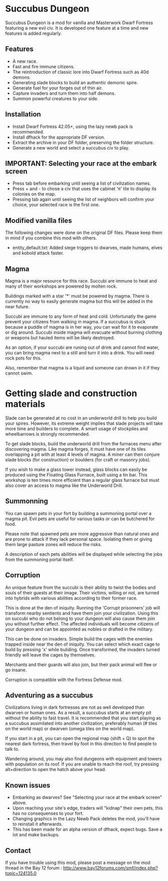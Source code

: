 # Succubus Dungeon #

Succubus Dungeon is a mod for vanilla and Masterwork Dwarf Fortress featuring a new evil civ. It is developed one feature at a time and new features is added regularly.

## Features ##
* A new race.
* Fast and fire immune citizens.
* The reintroduction of classic lore into Dwarf Fortress such as 40d demons.
* Generating slade blocks to build an authentic demonic spire.
* Generate fuel for your forges out of thin air.
* Capture invaders and turn them into half demons.
* Summon powerful creatures to your side.

## Installation ##
* Install Dwarf Fortress 42.05+, using the lazy newb pack is recommended.
* Install dfhack for the appropriate DF version.
* Extract the archive in your DF folder, preserving the folder structure.
* Generate a new world and select a succubus civ to play.

## IMPORTANT: Selecting your race at the embark screen ##
* Press tab before embarking until seeing a list of civilization names.
* Press + and - to chose a civ that uses the cabinet 'π' tile to display its colonies on the map.
* Pressing tab again until seeing the list of neighbors will confirm your choice, your selected race is the first one.

## Modified vanilla files ##
The following changes were done on the original DF files. Please keep them in mind if you combine this mod with others.

* entity_default.txt: Added siege triggers to dwarves, made humans, elves and kobold attack faster.

## Magma ##
Magma is a major resource for this race. Succubi are immune to heat and many of their workshops are powered by molten rock.

Buildings marked with a star '*' must be powered by magma. There is currently no way to easily generate magma but this will be added in the near future.

Succubi are immune to any form of heat and cold. Unfortunatly the game prevent your citizens from walking in magma. If a succubus is stuck because a puddle of magma is in her way, you can wait for it to evaporate or dig around. Succubi inside magma will evacuate without burning clothing or weapons but hauled items will be likely destroyed.

As an option, if your succubi are runing out of drink and cannot find water, you can bring magma next to a still and turn it into a drink. You will need rock pots for this.

Also, remember that magma is a liquid and someone can drown in it if they cannot swim.

# Getting slade and construction materials #
Slade can be generated at no cost in an underworld drill to help you build your spires. However, its extreme weight implies that slade projects will take more time and builders to complete. A smart usage of stockpiles and wheelbarrows is strongly recommended.

To get slade blocks, build the underworld drill from the furnaces menu after discovering magma. Like magma forges, it must have one of its tiles overlapping a pit with at least 4 levels of magma. A miner can then conjure slade blocks (for construction) or boulders (for craft or masonry jobs).

If you wish to make a glass tower instead, glass blocks can easily be produced using the Floating Glass Furnace, built using a tin bar. This workshop is ten times more efficient than a regular glass furnace but must also cover an access to magma like the Underworld Drill.

## Summonning ##
You can spawn pets in your fort by building a summoning portal over a magma pit. Evil pets are useful for various tasks or can be butchered for food.

Please note that spawned pets are more aggressive than natural ones and are prone to attack if they lack personal space. Isolating them or giving them large pasture zones will reduce the risks.

A description of each pets abilities will be displayed while selecting the jobs from the summoning portal itself.

## Corruption ##
An unique feature from the succubi is their ability to twist the bodies and souls of their guests at their image. Their victims, willing or not, are turned into hybrids with various abilities according to their former race.

This is done at the den of iniquity. Running the 'Corrupt prisonners' job will transform nearby sentients and have them join your civilization. Using this on succubi who do not belong to your dungeon will also cause them join you without further effect. The affected individuals will become citizens of your dungeon and can be appointed as nobles or drafted in the military.

This can be done on invaders. Simple build the cages with the enemies trapped inside near the den of iniquity. You can select which exact cage to build by pressing 'x' while buliding. Once transformed, the invaders turned friendly will leave the cages by themselves.

Merchants and their guards will also join, but their pack animal will flee or go insane.

Corruption is compatible with the Fortress Defense mod.

## Adventuring as a succubus ##
Civilizations living in dark fortresses are not as well developed than dwarven or human ones. As a result, a succubus starts at an empty pit without the ability to fast travel. It is recommended that you start playing as a succubus assimilated into another civilization, preferably human (# tiles on the world map) or dwarven (omega tiles on the world map).

If you start in a pit, you can open the regional map (shift + Q) to spot the nearest dark fortress, then travel by foot in this direction to find people to talk to.

Wandering around, you may also find dungeons with equipment and towers with population on its roof. If you are unable to reach the roof, try pressing alt+direction to open the hatch above your head.

## Known issues ##
* Embarking as dwarves? See "Selecting your race at the embark screen" above.
* Upon reaching your site's edge, traders will "kidnap" their own pets, this has no consequenses to your fort.
* Changing graphics in the Lazy Newb Pack deletes the mod, you'll have to reinstall it afterwards.
* This has been made for an alpha version of dfhack, expect bugs. Save a lot and make backups.

## Contact ##
If you have trouble using this mod, please post a message on the mod thread in the Bay 12 forum :
http://www.bay12forums.com/smf/index.php?topic=124135.0
